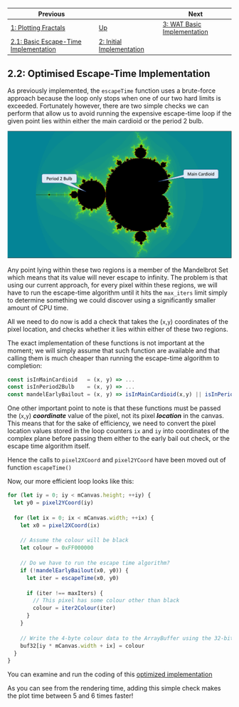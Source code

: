 | Previous | | Next
|---|---|---
| [1: Plotting Fractals](../../01%20Plotting%20Fractals/) | [Up](../) | [3: WAT Basic Implementation](../../03%20WAT%20Basic%20Implementation/)
| [2.1: Basic Escape-Time Implementation](../01/) | [2: Initial Implementation](../) |

## 2.2: Optimised Escape-Time Implementation

As previously implemented, the `escapeTime` function uses a brute-force approach because the loop only stops when one of our two hard limits is exceeded.  Fortunately however, there are two simple checks we can perform that allow us to avoid running the expensive escape-time loop if the given point lies within either the main cardioid or the period 2 bulb.

![Mandelbrot Regions](Mandelbrot%20Regions.png)

Any point lying within these two regions is a member of the Mandelbrot Set which means that its value will never escape to infinity.  The problem is that using our current approach, for every pixel within these regions, we will have to run the escape-time algorithm until it hits the `max_iters` limit simply to determine something we could discover using a significantly smaller amount of CPU time.

All we need to do now is add a check that takes the (`x`,`y`) coordinates of the pixel location, and checks whether it lies within either of these two regions.

The exact implementation of these functions is not important at the moment; we will simply assume that such function are available and that calling them is much cheaper than running the escape-time algorithm to completion:

```javascript
const isInMainCardioid   = (x, y) => ...
const isInPeriod2Bulb    = (x, y) => ...
const mandelEarlyBailout = (x, y) => isInMainCardioid(x,y) || isInPeriod2Bulb(x,y)
```

One other important point to note is that these functions must be passed the (`x`,`y`) ***coordinate*** value of the pixel, not its pixel ***location*** in the canvas.  This means that for the sake of efficiency, we need to convert the pixel location values stored in the loop counters `ix` and `iy` into coordinates of the complex plane before passing them either to the early bail out check, or the escape time algorithm itself.  

Hence the calls to `pixel2XCoord` and `pixel2YCoord` have been moved out of function `escapeTime()`

Now, our more efficient loop looks like this:

```javascript
for (let iy = 0; iy < mCanvas.height; ++iy) {
  let y0 = pixel2YCoord(iy)

  for (let ix = 0; ix < mCanvas.width; ++ix) {
    let x0 = pixel2XCoord(ix)

    // Assume the colour will be black
    let colour = 0xFF000000

    // Do we have to run the escape time algorithm?
    if (!mandelEarlyBailout(x0, y0)) {
      let iter = escapeTime(x0, y0)

      if (iter !== maxIters) {
        // This pixel has some colour other than black
        colour = iter2Colour(iter)
      }
    }
  
    // Write the 4-byte colour data to the ArrayBuffer using the 32-bit overlay
    buf32[iy * mCanvas.width + ix] = colour
  }
}
```

You can examine and run the coding of this [optimized implementation](optimised-implementation.html)

As you can see from the rendering time, adding this simple check makes the plot time between 5 and 6 times faster!